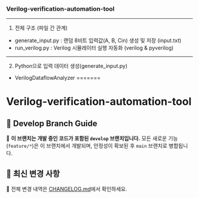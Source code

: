 ### Verilog-verification-automation-tool
---
1. 전체 구조 (파일 간 관계)
  - generate_input.py	: 랜덤 8비트 입력값(A, B, Cin) 생성 및 저장 (input.txt)
  - run_verilog.py : Verilog 시뮬레이터 실행 자동화 (verilog & pyverilog)
---
2. Python으로 입력 데이터 생성(generate_input.py)
  - VerilogDataflowAnalyzer
=======
# Verilog-verification-automation-tool
## 📌 Develop Branch Guide

🚀 **이 브랜치는 개발 중인 코드가 포함된 `develop` 브랜치입니다.**
모든 새로운 기능(`feature/*`)은 이 브랜치에서 개발되며, 안정성이 확보된 후 `main` 브랜치로 병합됩니다.


## 📌 최신 변경 사항
📌 전체 변경 내역은 [CHANGELOG.md](CHANGELOG.md)에서 확인하세요.